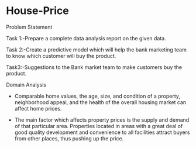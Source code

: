 # House-Price
Problem Statement

Task 1:-Prepare a complete data analysis report on the given data.

Task 2:-Create a predictive model which will help the bank marketing team to
know which customer will buy the product.

Task3:-Suggestions to the Bank market team to make customers buy the
product.

Domain Analysis
* Comparable home values, the age, size, and condition of a property, neighborhood appeal, and the health of the overall housing market can affect home prices.

* The main factor which affects property prices is the supply and demand of that particular area. Properties located in areas with a great deal of good quality development and convenience to all facilities attract buyers from other places, thus pushing up the price.

